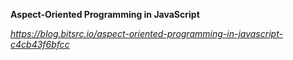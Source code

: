 **Aspect-Oriented Programming in JavaScript**

*https://blog.bitsrc.io/aspect-oriented-programming-in-javascript-c4cb43f6bfcc*